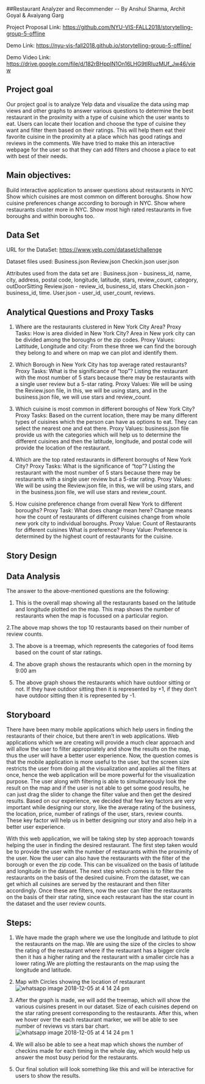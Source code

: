 ##Restaurant Analyzer and Recommender -- By Anshul Sharma, Archit Goyal & Avaiyang Garg

Project Proposal Link: https://github.com/NYU-VIS-FALL2018/storytelling-group-5-offline

Demo Link: https://nyu-vis-fall2018.github.io/storytelling-group-5-offline/

Demo Video Link: https://drive.google.com/file/d/182rBHppIN1On16LHG9tIRIuzMUf_Jw46/view

                                                             
## Project goal
Our project goal is to analyze Yelp data and visualize the data using map views and other graphs to answer various questions to determine the best restaurant in the proximity with a type of cuisine which the user wants to eat. Users can locate their location and choose the type of cuisine they want and filter them based on their ratings. This will help them eat their favorite cuisine in the proximity at a place which has good ratings and reviews in the comments. We have tried to make this an interactive webpage for the user so that they can add filters and choose a place to eat with best of their needs.

## Main objectives:

Build interactive application to answer questions about restaurants in NYC
Show which cuisines are most common on different boroughs.
Show how cuisine preferences change according to borough in NYC.
Show where restaurants cluster more in NYC.
Show most high rated restaurants in five boroughs and within boroughs too.


## Data Set

URL for the DataSet: https://www.yelp.com/dataset/challenge

Dataset files used:
Business.json
Review.json 
Checkin.json
user.json

Attributes used from the data set are :
Business.json - business_id, name, city, address, postal code, longitude, latitude, stars, review_count, category, outDoorSitting
Review.json - review_id, business_id, stars 
Checkin.json - business_id, time.
User.json - user_id, user_count, reviews.

## Analytical Questions and Proxy Tasks
	
1. Where are the restaurants clustered in New York City Area?
Proxy Tasks: 
How is area divided in New York City? Area in New york city can be divided among the boroughs or the zip codes.
Proxy Values:
Lattitude, Longitude and city: From these three we can find the borough they belong to and where on map we can plot and identify them.

2. Which Borough in New York City has top average rated restaurants? 
Proxy Tasks: 
What is the significance of “top”? Listing the restaurant with the most number of 5 stars because there may be restaurants with a single user review but a 5-star rating.
Proxy Values: 
We will be using the Review.json file, in this, we will be using stars, and in the business.json file, we will use stars and review_count.

3. Which cuisine is most common in different boroughs of New York City?
Proxy Tasks:
Based on the current location, there may be many different types of cuisines which the person can have as options to eat. They can select the nearest one and eat there.
Proxy Values: 
business.json file provide us with the categories which will help us to determine the different cuisines and then the latitude, longitude, and postal code will provide the location of the restaurant.

4. Which are the top rated restaurants in different boroughs of New York City?
	Proxy Tasks:
What is the significance of “top”? Listing the restaurant with the most number of 5 stars because there may be restaurants with a single user review but a 5-star rating.
Proxy Values: 
We will be using the Review.json file, in this, we will be using stars, and in the business.json file, we will use stars and review_count.

5. How cuisine preference change from overall New York to different boroughs?
	Proxy Task:
What does change mean here? Change means how the count of restaurants of different cuisines change from whole new york city to individual boroughs.
Proxy Value: Count of Restaurants for different cuisines
What is preference?
Proxy Value: Preference is determined by the highest count of restaurants for the cuisine.

## Story Design
## Data Analysis
The answer to the above-mentioned questions are the following:

1. This is the overall map showing all the restaurants based on the latitude and longitude plotted on the map. This map shows the number of restaurants when the map is focussed on a particular region.

2.The above map shows the top 10 restaurants based on their number of review counts. 

3. The above is a treemap, which represents the categories of food items based on the count of star ratings.

4. The above graph shows the restaurants which open in the morning by 9:00 am

5. The above graph shows the restaurants which have outdoor sitting or not. If they have outdoor sitting then it is represented by +1, if they don’t have outdoor sitting then it is represented by -1.

## Storyboard
There have been many mobile applications which help users in finding the restaurants of their choice, but there aren’t in web applications. Web applications which we are creating will provide a much clear approach and will allow the user to filter appropriately and show the results on the map, thus the user will have a better user experience. Now, the question comes is that the mobile application is more useful to the user, but the screen size restricts the user from doing all the visualization and applies all the filters at once, hence the web application will be more powerful for the visualization purpose. The user along with filtering is able to simultaneously look the result on the map and if the user is not able to get some good results, he can just drag the slider to change the filter value and then get the desired results. Based on our experience, we decided that few key factors are very important while designing our story, like the average rating of the business, the location, price, number of ratings of the user, stars, review counts. These key factor will help us in better designing our story and also help in a better user experience. 

With this web application, we will be taking step by step approach towards helping the user in finding the desired restaurant. The first step taken would be to provide the user with the number of restaurants within the proximity of the user. Now the user can also have the restaurants with the filter of the borough or even the zip code. This can be visualized on the basis of latitude and longitude in the dataset. The next step which comes is to filter the restaurants on the basis of the desired cuisine. From the dataset, we can get which all cuisines are served by the restaurant and then filter accordingly. Once these are filters, now the user can filter the restaurants on the basis of their star rating, since each restaurant has the star count in the dataset and the user review counts. 

## Steps:

1. We have made the graph where we use the longitude and latitude to plot the restaurants on the map. We are using the size of the circles to show the rating of the restaurant where if the restaurant has a bigger circle then it has a higher rating and the restaurant with a smaller circle has a lower rating.We are plotting the restaurants on the map using the longitude and latitude.
2. Map with Circles showing the location of restaurant
![whatsapp image 2018-12-05 at 4 14 24 pm](https://user-images.githubusercontent.com/32939619/49546011-45dde200-f8ad-11e8-88e3-bed24684b1fe.jpeg)

3. After the graph is made, we will add the treemap, which will show the various cuisines present in our dataset. Size of each cuisines depend on the star rating present corresponding to the restaurants. After this, when we hover over the each restaurant marker, we will be able to see number of reviews vs stars bar chart.
![whatsapp image 2018-12-05 at 4 14 24 pm 1](https://user-images.githubusercontent.com/32939619/49546010-45dde200-f8ad-11e8-93ee-a151f49ed688.jpeg)
4. We will also be able to see a heat map which shows the number of checkins made for each timing in the whole day, which would help us answer the most busy period for the restaurants.
5. Our final solution will look something like this and will be interactive for users to show the results.

